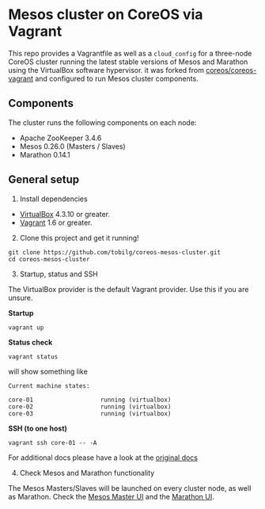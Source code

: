 # Mesos cluster on CoreOS via Vagrant

This repo provides a Vagrantfile as well as a `cloud_config` for a three-node CoreOS cluster running the latest stable versions of Mesos and Marathon using the VirtualBox software hypervisor. it was forked from [coreos/coreos-vagrant](https://github.com/coreos/coreos-vagrant) and configured to run Mesos cluster components.

## Components

The cluster runs the following components on each node:

* Apache ZooKeeper 3.4.6
* Mesos 0.26.0 (Masters / Slaves)
* Marathon 0.14.1

## General setup

1) Install dependencies

* [VirtualBox][virtualbox] 4.3.10 or greater.
* [Vagrant][vagrant] 1.6 or greater.

2) Clone this project and get it running!

```
git clone https://github.com/tobilg/coreos-mesos-cluster.git
cd coreos-mesos-cluster
```

3) Startup, status and SSH

The VirtualBox provider is the default Vagrant provider. Use this if you are unsure.

**Startup**
```
vagrant up
```

**Status check**
```
vagrant status
```

will show something like

```
Current machine states:

core-01                   running (virtualbox)
core-02                   running (virtualbox)
core-03                   running (virtualbox)
```

**SSH (to one host)**
```
vagrant ssh core-01 -- -A 
```

For additional docs please have a look at the [original docs](https://github.com/coreos/coreos-vagrant)

4) Check Mesos and Marathon functionality

The Mesos Masters/Slaves will be launched on every cluster node, as well as Marathon. Check the [Mesos Master UI](http://172.17.8.101:5050) and the [Marathon UI](http://172.17.8.101:8080).

[virtualbox]: https://www.virtualbox.org/
[vagrant]: https://www.vagrantup.com/downloads.html
